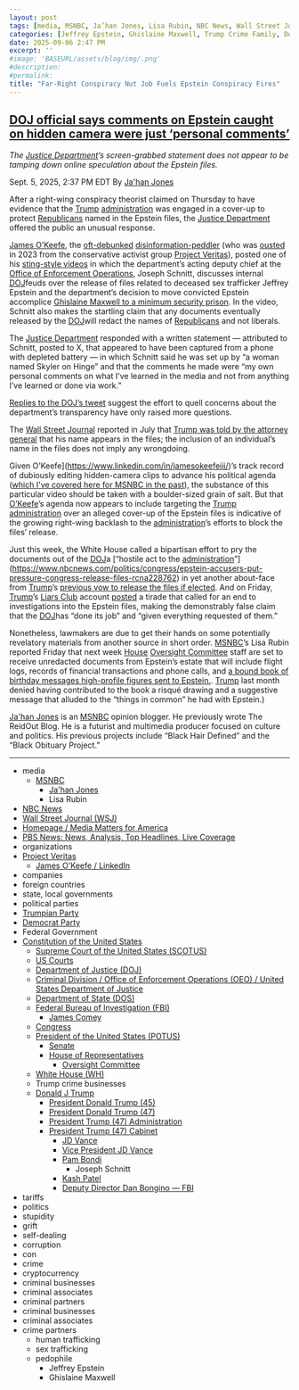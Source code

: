 ```yaml
---
layout: post
tags: [media, MSNBC, Ja’han Jones, Lisa Rubin, NBC News, Wall Street Journal (WSJ), Homepage / Media Matters for America, PBS News – News Analysis Top Headlines Live Coverage, organizations, Project Veritas, James O’Keefe / LinkedIn, companies, foreign countries, state local governments, political parties, Trumpian Party, Democrat Party, Federal Government, Constitution of the United States, Supreme Court of the United States (SCOTUS), US Courts, Department of Justice (DOJ), Criminal Division / Office of Enforcement Operations (OEO) / United States Department of Justice, Department of State (DOS), Federal Bureau of Investigation (FBI), James Comey, Congress, President of the United States (POTUS), Senate, House of Representatives, Oversight Committee, White House (WH), Trump crime businesses, Donald J Trump, President Donald Trump (45), President Donald Trump (47), President Trump (47) Administration, President Trump (47) Cabinet, JD Vance, Vice President JD Vance, Pam Bondi, Joseph Schnitt, Kash Patel, Deputy Director Dan Bongino — FBI, tariffs, politics, stupidity, grift, self-dealing, corruption, con, crime, cryptocurrency, criminal businesses, criminal associates, criminal partners, criminal businesses, criminal associates, crime partners, human trafficking, sex trafficking, pedophile, Jeffrey Epstein, Ghislaine Maxwell]
categories: [Jeffrey Epstein, Ghislaine Maxwell, Trump Crime Family, Donald Trump]
date: 2025-09-06 2:47 PM
excerpt: ''
#image: 'BASEURL/assets/blog/img/.png'
#description:
#permalink:
title: "Far-Right Conspiracy Nut Job Fuels Epstein Conspiracy Fires"
---
```



## [DOJ official says comments on Epstein caught on hidden camera were just ‘personal comments’](https://www.msnbc.com/top-stories/latest/epstein-files-redaction-hidden-camera-doj-rcna229348)

*The [Justice Department](https://www.justice.gov/)’s screen-grabbed statement does not appear to be tamping down online speculation about the Epstein files.*

Sept. 5, 2025, 2:37 PM EDT
By [Ja'han Jones](https://www.msnbc.com/author/jahan-jones-ncpn371241)

After a right-wing conspiracy theorist claimed on Thursday to have evidence that the [Trump](https://www.donaldjtrump.com/) [administration](https://www.whitehouse.gov/administration/) was engaged in a cover-up to protect [Republicans](https://www.gop.com/) named in the Epstein files, the [Justice Department](https://www.justice.gov/) offered the public an unusual response.

[James O’Keefe](https://www.linkedin.com/in/jamesokeefeiii/), the [oft-debunked](https://www.mediamatters.org/james-okeefe/trump-campaign-touted-2020-voter-fraud-report-james-okeefe-its-now-latest-such-claim) [disinformation-peddler](https://www.nytimes.com/2020/09/29/us/politics/project-veritas-ilhan-omar.html) (who was [ousted](https://www.nbcnews.com/news/us-news/project-veritas-founder-james-okeefe-right-wing-organization-rcna71523) in 2023 from the conservative activist group [Project Veritas](https://www.msnbc.com/opinion/msnbc-opinion/project-veritas-james-okeefe-trump-rcna116904)), posted one of his [sting-style videos](https://www.mediamatters.org/james-okeefe/james-okeefe-using-dating-apps-find-targets-undercover-videos-and-recruiting-followers) in which the department’s acting deputy chief at the [Office of Enforcement Operations](https://www.justice.gov/criminal/criminal-oeo), Joseph Schnitt, discusses internal [DOJ](https://www.justice.gov/)feuds over the release of files related to deceased sex trafficker Jeffrey Epstein and the department’s decision to move convicted Epstein accomplice [Ghislaine Maxwell to a minimum security prison](https://www.msnbc.com/deadline-white-house/deadline-legal-blog/ghislaine-maxwell-moved-lower-security-facility-texas-rcna222516). In the video, Schnitt also makes the startling claim that any documents eventually released by the [DOJ](https://www.justice.gov/)will redact the names of [Republicans](https://www.gop.com/) and not liberals.

The [Justice Department](https://www.justice.gov/) responded with a written statement — attributed to Schnitt, posted to X, that appeared to have been captured from a phone with depleted battery — in which Schnitt said he was set up by “a woman named Skyler on Hinge” and that the comments he made were “my own personal comments on what I’ve learned in the media and not from anything I’ve learned or done via work.”

[Replies to the DOJ’s tweet](https://x.com/TheJusticeDept/status/1963635111112446449/quotes) suggest the effort to quell concerns about the department’s transparency have only raised more questions.

The [Wall Street Journal](https://www.wsj.com%) reported in July that [Trump was told by the attorney general](https://www.nbcnews.com/nightly-news/video/wsj-trump-was-told-he-s-named-in-epstein-files-243736645677) that his name appears in the files; the inclusion of an individual’s name in the files does not imply any wrongdoing.

Given O’Keefe](https://www.linkedin.com/in/jamesokeefeiii/)’s track record of dubiously editing hidden-camera clips to advance his political agenda ([which I've covered here for MSNBC in the past](https://www.msnbc.com/the-reidout/reidout-blog/james-okeefe-kari-lake-arizona-migrant-center-rcna133128)), the substance of this particular video should be taken with a boulder-sized grain of salt. But that [O’Keefe](https://www.linkedin.com/in/jamesokeefeiii/)’s agenda now appears to include targeting the [Trump](https://www.donaldjtrump.com/) [administration](https://www.whitehouse.gov/administration/) over an alleged cover-up of the Epstein files is indicative of the growing right-wing backlash to the [administration](https://www.whitehouse.gov/administration/)’s efforts to block the files’ release.

Just this week, the White House called a bipartisan effort to pry the documents out of the [DOJ](https://www.justice.gov/)a [“hostile act to the [administration](https://www.whitehouse.gov/administration/)”](https://www.nbcnews.com/politics/congress/epstein-accusers-put-pressure-congress-release-files-rcna228762) in yet another about-face from [Trump](https://www.donaldjtrump.com/)’s [previous vow to release the files if elected](https://www.pbs.org/newshour/politics/how-trump-spent-years-stoking-dark-theories-and-why-hes-facing-epstein-case-blowback-now). And on Friday, [Trump](https://www.donaldjtrump.com/)’s [Liars Club](https://truthsocial.com/) account [posted](https://bsky.app/profile/ericmgarcia.bsky.social/post/3ly3t4xv6mc2v) a tirade that called for an end to investigations into the Epstein files, making the demonstrably false claim that the [DOJ](https://www.justice.gov/)has “done its job” and “given everything requested of them.”

Nonetheless, lawmakers are due to get their hands on some potentially revelatory materials from another source in short order. [MSNBC](https://www.msnbc.com/)’s Lisa Rubin reported Friday that next week [House](https://www.house.gov/) [Oversight Committee](https://oversight.house.gov/) staff are set to receive unredacted documents from Epstein’s estate that will include flight logs, records of financial transactions and phone calls, and [a bound book of birthday messages high-profile figures sent to Epstein.](https://www.wsj.com/politics/trump-jeffrey-epstein-birthday-letter-we-have-certain-things-in-common-f918d796?gaa_at=eafs&gaa_n=ASWzDAjaexelE78H5HBEcA5GjDqq5vX4MPyiZSgZ7_gQ_-d0bPaXEsWOtYYTgk3snAk%3D&gaa_ts=68bb05fa&gaa_sig=Vtjt4gSG5Ytt0ayFOdt3OypQiVh4XA3zQI7tDwvyFE9nZ9P37wM-cYiQ8mVzZgxLoAJ9XKpO0TotmXKsOOX1eA%3D%3D). [Trump](https://www.donaldjtrump.com/) last month denied having contributed to the book a risqué drawing and a suggestive message that alluded to the “things in common” he had with Epstein.)

[Ja'han Jones](https://www.msnbc.com/author/jahan-jones-ncpn371241) is an [MSNBC](https://www.msnbc.com/) opinion blogger. He previously wrote The ReidOut Blog. He is a futurist and multimedia producer focused on culture and politics. His previous projects include “Black Hair Defined” and the “Black Obituary Project.”

----
- media
    - [MSNBC](https://www.msnbc.com/)
        - [Ja'han Jones](https://www.msnbc.com/author/jahan-jones-ncpn371241)
        - Lisa Rubin
- [NBC News](https://www.nbcnews.com/)
- [Wall Street Journal (WSJ)](https://www.wsj.com/)
- [Homepage / Media Matters for America](https://www.mediamatters.org/)
- [PBS News: News, Analysis, Top Headlines, Live Coverage](https://www.pbs.org/newshour/)
- organizations
- [Project Veritas](https://www.projectveritas.com/)
    - [James O'Keefe / LinkedIn](https://www.linkedin.com/in/jamesokeefeiii/)
- companies
- foreign countries
- state, local governments
- political parties
- [Trumpian Party](https://www.gop.com/)
- [Democrat Party](https://www.democrats.org/)
- Federal Government
- [Constitution of the United States](https://constitution.congress.gov/)
    - [Supreme Court of the United States (SCOTUS)](https://www.supremecourt.gov/)
    - [US Courts](https://www.uscourts.gov/)
    - [Department of Justice (DOJ)](https://www.justice.gov/)
    - [Criminal Division / Office of Enforcement Operations (OEO) / United States Department of Justice](https://www.justice.gov/criminal/criminal-oeo)
   - [Department of State (DOS)](https://www.state.gov/)
    - [Federal Bureau of Investigation (FBI)](https://www.fbi.gov/)
        - [James Comey](https://www.fbi.gov/history/directors/james-b-comey)
    - [Congress](https://www.congress.gov/)
    - [President of the United States (POTUS)](https://www.whitehouse.gov/)
        - [Senate](https://www.senate.gov/)
        - [House of Representatives](https://www.house.gov/)
            - [Oversight Committee](https://oversight.house.gov/)
    - [White House (WH)](https://www.whitehouse.gov/)
    - Trump crime businesses
    - [Donald J Trump](https://www.donaldjtrump.com/)
         - [President Donald Trump (45)](https://trumpwhitehouse.archives.gov/)
        - [President Donald Trump (47)](https://www.whitehouse.gov/administration/donald-j-trump/)
        - [President Trump (47) Administration](https://www.whitehouse.gov/administration/)
        - [President Trump (47) Cabinet](https://www.whitehouse.gov/administration/the-cabinet/)
            - [JD Vance](https://www.linkedin.com/in/jd-vance-770a9047/)
            - [Vice President JD Vance](https://www.whitehouse.gov/administration/jd-vance/)
            - [Pam Bondi](https://www.justice.gov/ag/staff-profile/meet-attorney-general)
                - Joseph Schnitt
            - [Kash Patel](https://www.fbi.gov/about/leadership-and-structure/director-patel)
            - [Deputy Director Dan Bongino — FBI](https://www.fbi.gov/about/leadership-and-structure/deputy-director-dan-bongino)
- tariffs
- politics
- stupidity
- grift
- self-dealing
- corruption
- con
- crime
- cryptocurrency
- criminal businesses
- criminal associates
- criminal partners
- criminal businesses
- criminal associates
- crime partners
    - human trafficking
    - sex trafficking
    - pedophile
        - Jeffrey Epstein
        - Ghislaine Maxwell
